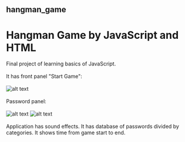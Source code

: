 ## hangman_game
# Hangman Game by JavaScript and HTML

Final project of learning basics of JavaScript. 
<br /><br />
It has front panel "Start Game":
<br /><br />
![alt text](https://github.com/wojo501/hangman_game/blob/main/images/front.PNG)
<br /><br />
Password panel:
<br /><br />
![alt text](https://github.com/wojo501/hangman_game/blob/main/images/password.PNG)
![alt text](https://github.com/wojo501/hangman_game/blob/main/images/defeat.PNG)
<br /><br />
Application has sound effects. It has database of passwords divided by categories. It shows time from game start to end.
